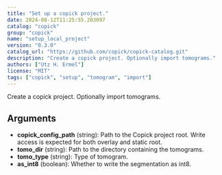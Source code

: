 ```yaml
---
title: "Set up a copick project."
date: 2024-08-12T11:25:55.203097
catalog: "copick"
group: "copick"
name: "setup_local_project"
version: "0.3.0"
catalog_url: "https://github.com/copick/copick-catalog.git"
description: "Create a copick project. Optionally import tomograms."
authors: ["Utz H. Ermel"]
license: "MIT"
tags: ["copick", "setup", "tomogram", "import"]
---
```


Create a copick project. Optionally import tomograms.

## Arguments

- **copick_config_path** (string): Path to the Copick project root. Write access is expected for both overlay and static root.
- **tomo_dir** (string): Path to the directory containing the tomograms.
- **tomo_type** (string): Type of tomogram.
- **as_int8** (boolean): Whether to write the segmentation as int8.

